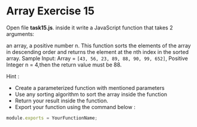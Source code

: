 # Array Exercise 15

Open file **task15.js**. inside it write a JavaScript function that takes 2 arguments: 

an array, a positive number n. This function sorts the elements of the array in descending
 order and returns the element at the nth index in the sorted array.
  Sample Input: Array = `[43, 56, 23, 89, 88, 90, 99, 652]`,
   Positive Integer n = 4,then the return value must be 88.

Hint :

- Create a parameterized function with mentioned parameters
- Use any sorting algorithm to sort the array inside the function
- Return your result inside the function.
- Export your function using the command below :

```js
module.exports = YourFunctionName;
```
